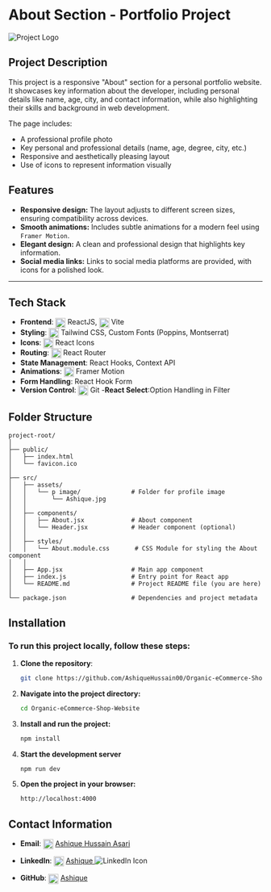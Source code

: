 # **About Section - Portfolio Project**

![Project Logo](./assets/logo.png) <!-- You can add your logo if available -->

## **Project Description**
This project is a responsive "About" section for a personal portfolio website. It showcases key information about the developer, including personal details like name, age, city, and contact information, while also highlighting their skills and background in web development.

The page includes:
- A professional profile photo
- Key personal and professional details (name, age, degree, city, etc.)
- Responsive and aesthetically pleasing layout
- Use of icons to represent information visually

## **Features**
- **Responsive design:** The layout adjusts to different screen sizes, ensuring compatibility across devices.
- **Smooth animations:** Includes subtle animations for a modern feel using `Framer Motion`.
- **Elegant design:** A clean and professional design that highlights key information.
- **Social media links:** Links to social media platforms are provided, with icons for a polished look.

---
## Tech Stack

- **Frontend**: <img src="https://upload.wikimedia.org/wikipedia/commons/a/a7/React-icon.svg" alt="ReactJS Logo" width="20" height="20" style="vertical-align: middle;"/> ReactJS, <img src="https://www.svgrepo.com/show/354521/vitejs.svg" alt="Vite Logo" width="20" height="20" style="vertical-align: middle;"/> Vite
- **Styling**: <img src="https://upload.wikimedia.org/wikipedia/commons/d/d5/Tailwind_CSS_Logo.svg" alt="Tailwind CSS Logo" width="20" height="20" style="vertical-align: middle;"/> Tailwind CSS, Custom Fonts (Poppins, Montserrat)
- **Icons**: <img src="https://raw.githubusercontent.com/react-icons/react-icons/master/react-icons.svg" alt="React Icons Logo" width="20" height="20" style="vertical-align: middle;"/> React Icons
- **Routing**: <img src="https://www.svgrepo.com/show/354262/react-router.svg" alt="React Router Logo" width="20" height="20" style="vertical-align: middle;"/> React Router
- **State Management**: React Hooks, Context API
- **Animations**: <img src="https://cdn.worldvectorlogo.com/logos/framer-motion.svg" alt="Framer Motion Logo" width="20" height="20" style="vertical-align: middle;"/> Framer Motion
- **Form Handling**: React Hook Form
- **Version Control**: <img src="https://git-scm.com/images/logos/downloads/Git-Icon-1788C.svg" alt="Git Logo" width="20" height="20" style="vertical-align: middle;"/> Git
-**React Select**:Option Handling in Filter
 
## **Folder Structure**

```plaintext
project-root/
│
├── public/
│   ├── index.html
│   └── favicon.ico
│
├── src/
│   ├── assets/
│   │   └── p image/              # Folder for profile image
│   │       └── Ashique.jpg
│   │
│   ├── components/
│   │   ├── About.jsx             # About component
│   │   └── Header.jsx            # Header component (optional)
│   │
│   ├── styles/
│   │   └── About.module.css       # CSS Module for styling the About component
│   │
│   ├── App.jsx                   # Main app component
│   ├── index.js                  # Entry point for React app
│   └── README.md                 # Project README file (you are here)
│
└── package.json                  # Dependencies and project metadata
```


## Installation

### To run this project locally, follow these steps:

1. **Clone the repository**:
   ```bash
   git clone https://github.com/AshiqueHussain00/Organic-eCommerce-Shop-Website.git
   ```
   
2. **Navigate into the project directory:**
    ```bash
   cd Organic-eCommerce-Shop-Website
   ```
3. **Install and run the project:**
    ```bash
   npm install
   ```
4. **Start the development server**
   ```bash
   npm run dev
   
5. **Open the project in your browser:**
   ```bash
   http://localhost:4000
   ```

## Contact Information

* **Email**: <img src="https://cdn4.iconfinder.com/data/icons/social-media-logos-6/512/112-gmail_email_mail-512.png" alt="Email Logo" width="20" height="20" style="vertical-align: middle;"/> [Ashique Hussain Asari](mailto:example@email.com)
* **LinkedIn**: <img src="https://static.vecteezy.com/system/resources/previews/016/716/470/non_2x/linkedin-icon-free-png.png" alt="LinkedIn Logo" width="20" height="20" style="vertical-align: middle;"/> [Ashique ](https://www.linkedin.com/in/yourlinkedinprofile/) ![LinkedIn Icon](https://img.icons8.com/ios/24/000000/linkedin.png)

* **GitHub**: <img src="https://upload.wikimedia.org/wikipedia/commons/thumb/a/ae/Github-desktop-logo-symbol.svg/1024px-Github-desktop-logo-symbol.svg.png" alt="GitHub Logo" width="20" height="20" style="vertical-align: middle;"/> [Ashique](https://github.com/yourgithubusername) 
